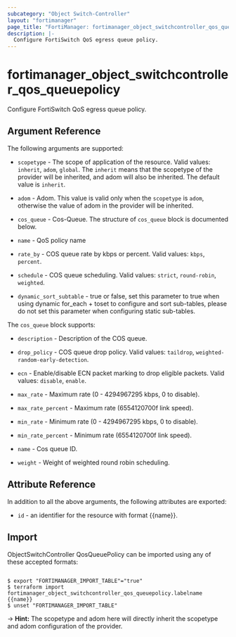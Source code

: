```yaml
---
subcategory: "Object Switch-Controller"
layout: "fortimanager"
page_title: "FortiManager: fortimanager_object_switchcontroller_qos_queuepolicy"
description: |-
  Configure FortiSwitch QoS egress queue policy.
---
```


# fortimanager_object_switchcontroller_qos_queuepolicy
Configure FortiSwitch QoS egress queue policy.

## Argument Reference


The following arguments are supported:

* `scopetype` - The scope of application of the resource. Valid values: `inherit`, `adom`, `global`. The `inherit` means that the scopetype of the provider will be inherited, and adom will also be inherited. The default value is `inherit`.
* `adom` - Adom. This value is valid only when the `scopetype` is `adom`, otherwise the value of adom in the provider will be inherited.

* `cos_queue` - Cos-Queue. The structure of `cos_queue` block is documented below.
* `name` - QoS policy name
* `rate_by` - COS queue rate by kbps or percent. Valid values: `kbps`, `percent`.

* `schedule` - COS queue scheduling. Valid values: `strict`, `round-robin`, `weighted`.

* `dynamic_sort_subtable` - true or false, set this parameter to true when using dynamic for_each + toset to configure and sort sub-tables, please do not set this parameter when configuring static sub-tables.

The `cos_queue` block supports:

* `description` - Description of the COS queue.
* `drop_policy` - COS queue drop policy. Valid values: `taildrop`, `weighted-random-early-detection`.

* `ecn` - Enable/disable ECN packet marking to drop eligible packets. Valid values: `disable`, `enable`.

* `max_rate` - Maximum rate (0 - 4294967295 kbps, 0 to disable).
* `max_rate_percent` - Maximum rate (6554120700f link speed).
* `min_rate` - Minimum rate (0 - 4294967295 kbps, 0 to disable).
* `min_rate_percent` - Minimum rate (6554120700f link speed).
* `name` - Cos queue ID.
* `weight` - Weight of weighted round robin scheduling.


## Attribute Reference

In addition to all the above arguments, the following attributes are exported:
* `id` - an identifier for the resource with format {{name}}.

## Import

ObjectSwitchController QosQueuePolicy can be imported using any of these accepted formats:
```

$ export "FORTIMANAGER_IMPORT_TABLE"="true"
$ terraform import fortimanager_object_switchcontroller_qos_queuepolicy.labelname {{name}}
$ unset "FORTIMANAGER_IMPORT_TABLE"
```
-> **Hint:** The scopetype and adom here will directly inherit the scopetype and adom configuration of the provider.
